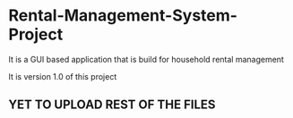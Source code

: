 # Rental-Management-System-Project
It is a GUI based application that is build for household rental management

It is version 1.0 of this project

## YET TO UPLOAD REST OF THE FILES 
